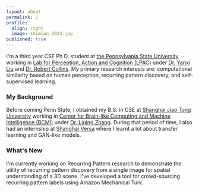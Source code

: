 ```yaml
---
layout: about
permalink: /
profile:
  align: right
  image: shimian_2023.jpg
published: true
---
```

<!-- ### About Me -->
I'm a third year CSE Ph.D. student at [the Pennsylvania State University](https://www.eecs.psu.edu/) working in [Lab for Perception, Action and Cognition (LPAC)](http://vision.cse.psu.edu) under [Dr. Yanxi Liu](https://www.cse.psu.edu/~yul11/) and [Dr. Robert Collins](https://www.cse.psu.edu/~rtc12/). My primary research interests are: computational similarity based on human perception, recurring pattern discovery, and self-supervised learning. 

### My Background
Before coming Penn State, I obtained my B.S. in CSE at [Shanghai Jiao Tong University](https://www.cs.sjtu.edu.cn/) working in [Center for Brain-like Computing and Machine Intelligence (BCMI)](https://bcmi.sjtu.edu.cn/) under [Dr. Liqing Zhang](https://bcmi.sjtu.edu.cn/~zhangliqing/). During that period of time, I also had an internship at [Shanghai Versa](https://www.versa-ai.com/) where I learnt a lot about transfer learning and GAN-like models.

### What's New
I'm currently working on Recurring Pattern research to demonstrate the utility of recurring pattern discovery from a single image for spatial understanding of a 3D scene. 
I've developed a tool for crowd-sourcing recurring pattern labels using Amazon Mechanical Turk.